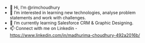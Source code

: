 - 👋 Hi, I’m @rimchoudhury
- 👀 I’m interested in learning new technologies, analyse problem statements and work with challenges. 
- 🌱 I’m currently learning Salesforce CRM & Graphic Designing. 
- 📫 Connect with me on Linkedin - https://www.linkedin.com/in/madhurima-choudhury-492a2016b/

<!---
rimchoudhury/rimchoudhury is a ✨ special ✨ repository because its `README.md` (this file) appears on your GitHub profile.
You can click the Preview link to take a look at your changes.
--->
